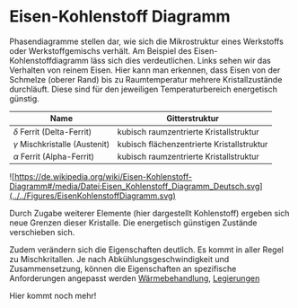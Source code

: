 # Eisen-Kohlenstoff Diagramm
Phasendiagramme stellen dar, wie sich die Mikrostruktur eines Werkstoffs oder Werkstoffgemischs verhält. Am Beispiel des Eisen-Kohlenstoffdiagramm läss sich dies verdeutlichen. Links sehen wir das Verhalten von reinem Eisen. Hier kann man erkennen, dass Eisen von der Schmelze (oberer Rand) bis zu Raumtemperatur mehrere Kristallzustände durchläuft. Diese sind für den jeweiligen Temperaturbereich energetisch günstig.

| Name | Gitterstruktur |
|---|---|
|$\delta$ Ferrit (Delta-Ferrit)| kubisch raumzentrierte Kristallstruktur|
| $\gamma$ Mischkristalle (Austenit)| kubisch flächenzentrierte Kristallstruktur|
|$\alpha$ Ferrit (Alpha-Ferrit) | kubisch raumzentrierte Kristallstruktur|

![https://de.wikipedia.org/wiki/Eisen-Kohlenstoff-Diagramm#/media/Datei:Eisen_Kohlenstoff_Diagramm_Deutsch.svg](../../Figures/EisenKohlenstoffDiagramm.svg)

Durch Zugabe weiterer Elemente (hier dargestellt Kohlenstoff) ergeben sich neue Grenzen dieser Kristalle. Die energetisch günstigen Zustände verschieben sich.

Zudem verändern sich die Eigenschaften deutlich. Es kommt in aller Regel zu Mischkritallen. Je nach Abkühlungsgeschwindigkeit und Zusammensetzung, können die Eigenschaften an spezifische Anforderungen angepasst werden [Wärmebehandlung](@ref "Wärmebehandlung"), [Legierungen](@ref "Legierungen")

Hier kommt noch mehr!